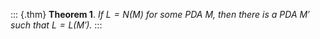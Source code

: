 ::: {.thm}
**Theorem 1**. *If $L = N(M)$ for some PDA $M$, then there is a PDA $M'$
such that $L = L(M')$.*
:::

